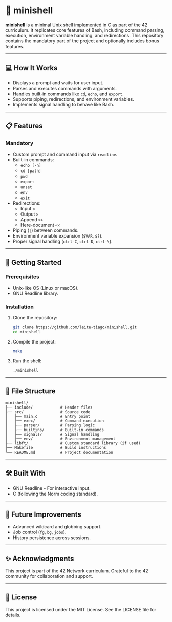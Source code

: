 # 🐚 minishell

**minishell** is a minimal Unix shell implemented in C as part of the 42 curriculum. It replicates core features of Bash, including command parsing, execution, environment variable handling, and redirections. This repository contains the mandatory part of the project and optionally includes bonus features.

---

## 💻 How It Works

- Displays a prompt and waits for user input.
- Parses and executes commands with arguments.
- Handles built-in commands like `cd`, `echo`, and `export`.
- Supports piping, redirections, and environment variables.
- Implements signal handling to behave like Bash.

---

## 📋 Features

### **Mandatory**
- Custom prompt and command input via `readline`.
- Built-in commands:
  - `echo [-n]`
  - `cd [path]`
  - `pwd`
  - `export`
  - `unset`
  - `env`
  - `exit`
- Redirections:
  - Input `<`
  - Output `>`
  - Append `>>`
  - Here-document `<<`
- Piping (`|`) between commands.
- Environment variable expansion (`$VAR`, `$?`).
- Proper signal handling (`ctrl-C`, `ctrl-D`, `ctrl-\`).

---

## 🚀 Getting Started

### Prerequisites
- Unix-like OS (Linux or macOS).
- GNU Readline library.

### Installation

1. Clone the repository:
   ```bash
   git clone https://github.com/leite-tiago/minishell.git
   cd minishell
   ```

2. Compile the project:
   ```bash
   make
   ```

3. Run the shell:
   ```bash
   ./minishell
   ```

---

## 📂 File Structure

```
minishell/
├── include/            # Header files
├── src/                # Source code
│   ├── main.c          # Entry point
│   ├── exec/           # Command execution
│   ├── parser/         # Parsing logic
│   ├── builtins/       # Built-in commands
│   ├── signals/        # Signal handling
│   ├── env/            # Environment management
├── libft/              # Custom standard library (if used)
├── Makefile            # Build instructions
└── README.md           # Project documentation
```

---

## 🛠️ Built With

- GNU Readline - For interactive input.
- C (following the Norm coding standard).

---

## 📖 Future Improvements

- Advanced wildcard and globbing support.
- Job control (`fg`, `bg`, `jobs`).
- History persistence across sessions.

---

## ✨ Acknowledgments

This project is part of the 42 Network curriculum. Grateful to the 42 community for collaboration and support.

---

## 📜 License

This project is licensed under the MIT License. See the LICENSE file for details.
